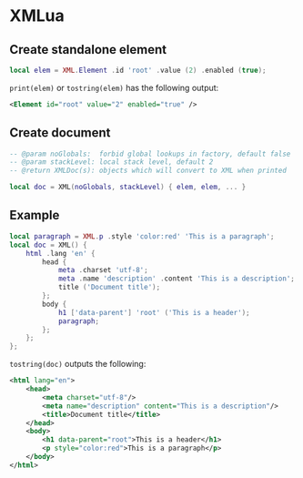 # XMLua

## Create standalone element
```lua
local elem = XML.Element .id 'root' .value (2) .enabled (true);
```
`print(elem)` or `tostring(elem)` has the following output:
```xml
<Element id="root" value="2" enabled="true" />
```

## Create document
```lua
-- @param noGlobals:  forbid global lookups in factory, default false
-- @param stackLevel: local stack level, default 2
-- @return XMLDoc(s): objects which will convert to XML when printed

local doc = XML(noGlobals, stackLevel) { elem, elem, ... }
```

## Example
```lua
local paragraph = XML.p .style 'color:red' 'This is a paragraph';
local doc = XML() {
    html .lang 'en' {
        head {
            meta .charset 'utf-8';
            meta .name 'description' .content 'This is a description';
            title ('Document title');
        };
        body {
            h1 ['data-parent'] 'root' ('This is a header');
            paragraph;
        };
    };
};
```
`tostring(doc)` outputs the following:
```xml
<html lang="en">
    <head>
        <meta charset="utf-8"/>
        <meta name="description" content="This is a description"/>
        <title>Document title</title>
    </head>
    <body>
        <h1 data-parent="root">This is a header</h1>
        <p style="color:red">This is a paragraph</p>
    </body>
</html>
```